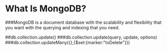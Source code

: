 # What Is MongoDB?
###MongoDB is a document database with the scalability and flexibility that you want with the querying and indexing that you need.

##db.collection.update()
###db.collection.update(query, update, options)
###db.collection.updateMany({},{$set:{marker:"toDelete"}})
